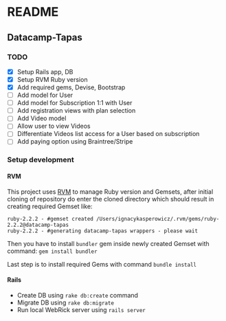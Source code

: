 # README

## Datacamp-Tapas

### TODO
- [x] Setup Rails app, DB
- [x] Setup RVM Ruby version
- [x] Add required gems, Devise, Bootstrap
- [ ] Add model for User
- [ ] Add model for Subscription 1:1 with User
- [ ] Add registration views with plan selection
- [ ] Add Video model
- [ ] Allow user to view Videos
- [ ] Differentiate Videos list access for a User based on subscription
- [ ] Add paying option using Braintree/Stripe

### Setup development

#### RVM

This project uses [RVM](https://rvm.io) to manage Ruby version and Gemsets,
after initial cloning of repository do enter the cloned directory
which should result in creating required Gemset like:

```
ruby-2.2.2 - #gemset created /Users/ignacykasperowicz/.rvm/gems/ruby-2.2.2@datacamp-tapas
ruby-2.2.2 - #generating datacamp-tapas wrappers - please wait
```

Then you have to install `bundler` gem inside newly created Gemset with command: `gem install bundler`

Last step is to install required Gems with command `bundle install`

#### Rails
* Create DB using `rake db:create` command
* Migrate DB using `rake db:migrate`
* Run local WebRick server using `rails server`
